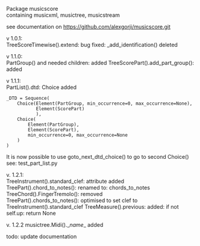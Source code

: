 Package musicscore  
containing musicxml, musictree, musicstream

see documentation on
https://github.com/alexgorji/musicscore.git  


v 1.0.1:  
TreeScoreTimewise().extend: bug fixed: \_add_identification() deleted

v 1.1.0:  
PartGroup() and needed children: added 
TreeScorePart().add_part_group(): added

v 1.1.1:  
PartList().dtd: Choice added 

    _DTD = Sequence(
        Choice(Element(PartGroup, min_occurrence=0, max_occurrence=None),
               Element(ScorePart)
               ),
        Choice(
            Element(PartGroup),
            Element(ScorePart),
            min_occurrence=0, max_occurrence=None
        )
    )
It is now possible to use goto_next_dtd_choice() to go to second Choice()  
see: test_part_list.py


v. 1.2.1:  
TreeInstrument().standard_clef: attribute added  
TreePart().chord_to_notes(): renamed to: chords_to_notes  
TreeChord().FingerTremolo(): removed  
TreePart().chords_to_notes(): optimised to set clef to TreeInstrument().standard_clef
TreeMeasure().previous: added: if not self.up: return None

v. 1.2.2
musictree.Midi().\__name__ added

todo:
update documentation
